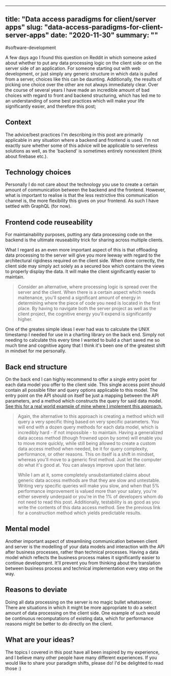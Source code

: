 
---
title: "Data access paradigms for client/server apps"
slug: "data-access-paradigms-for-client-server-apps"
date: "2020-11-30"
summary: ""
---

#software-development

A few days ago I found this question on Reddit in which someone asked about whether to put any data processing logic on the client side or on the server side of an application. For someone starting out with web development, or just simply any generic structure in which data is pulled from a server, choices like this can be daunting. Additionally, the results of picking one choice over the other are not always immediately clear. Over the course of several years I have made an incredible amount of bad choices with regard to front and backend structuring, which has led me to an understanding of some best practices which will make your life significantly easier, and therefore this post;


## Context

The advice/best practices I'm describing in this post are primarily applicable in any situation where a backend and frontend is used. I'm not exactly sure whether some of this advice will be applicable to serverless solutions as well, as the 'backend' is sometimes entirely nonexistent (think about firebase etc.).

## Technology choices

Personally I do not care about the technology you use to create a certain amount of communication between the backend and the frontend. However, what is important to realise is that the less restrictive this communication channel is, the more flexibility this gives on your frontend. As such I have settled with GraphQL (for now).

## Frontend code reuseability

For maintainability purposes, putting any data processing code on the backend is the ultimate reuseability trick for sharing across multiple clients.

What I regard as an even more important aspect of this is that offloading data processing to the server will give you more leeway with regard to the architectural rigidness required on the client side. When done correctly, the client side may simply act solely as a secured box which contains the views to properly display the data. It will make the client significantly easier to maintain.

> Consider an alternative, where processing logic is spread over the server and the client. When there is a certain aspect which needs maitenance, you'll spend a significant amount of energy in determining where the piece of code you need is located in the first place. By having to navigate both the server project as well as the client project, the cognitive energy you'll expend is significantly higher.

One of the greates simple ideas I ever had was to calculate the UNIX timestamp I needed for use in a charting library on the back end. Simply not needing to calculate this every time I wanted to build a chart saved me so much time and cognitive agony that I think it's been one of the greatest shift in mindset for me personally.

## Back end structure

On the back end I can highly recommend to offer a single entry point for each data model you offer to the client side. This single access point should contain all possible filter and query options applicable to this model. The entry point on the API should on itself be just a mapping between the API parameters, and a method which constructs the query for said data model. [See this for a real world example of mine where I implement this approach.](/blog/2019-03-08/implementing-pagination-with-graphql-net-and-relay#realworlddataaccess)

> Again, the alternative to this approach is creating a method which will query a very specific thing based on very specific parameters. You will end with a dozen query methods for each data model, which is incredibly hard - if not impossible - to maintain. Having a generalized data access method (though frowned upon by some) will enable you to move more quickly, while still being allowed to create a custom data access method when needed, be it for query complexity, performance, or other reasons.
> This on itself is a shift in mindset, whereas you'll move to a generic first method. Just let the computer do what it's good at. You can always improve upon that later.
>
> While I am at it, some completely unsubstantiated claims about generic data access methods are that they are slow and untestable. Writing very specific queries will make you slow, and when that 5% performance improvement is valued more than your salary, you're either severely underpaid or you're in the 1% of developers whom do not need to read this post. Additionally, testability is as good as you write the contents of this data access method. See the previous link for a construction method which yields predictable results.

## Mental model

Another important aspect of streamlining communication between client and server is the modelling of your data models and interaction with the API after business processes, rather than technical processes. Having a data model which reflects the business process makes it significantly easier to continue development. It'll prevent you from thinking about the translation between business process and technical implementation every step on the way.

## Reasons to deviate

Doing all data processing on the server is no magic bullet whatsoever. There are situations in which it might be more appropriate to do a select amount of data processing on the client side. One example of such would be continuous recomputations of existing data, which for performance reasons might be better to do directly on the client.

## What are your ideas?

The topics I covered in this post have all been inspired by my experience, and I believe many other people have many different experiences. If you would like to share your paradigm shifts, please do! I'd be delighted to read those :)


